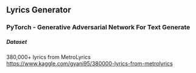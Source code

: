 ## Lyrics Generator 
### PyTorch - Generative Adversarial Network  For Text Generate

##### Dataset
380,000+ lyrics from MetroLyrics
https://www.kaggle.com/gyani95/380000-lyrics-from-metrolyrics
